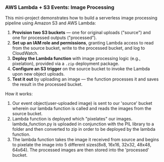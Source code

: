 ### AWS Lambda + S3 Events: Image Processing

This mini-project demonstrates how to build a serverless image processing pipeline using Amazon S3 and AWS Lambda:

1. **Provision two S3 buckets** — one for original uploads ("source") and one for processed outputs ("processed").
2. **Set up an IAM role and permissions**, granting Lambda access to read from the source bucket, write to the processed bucket, and log to CloudWatch.
3. **Deploy the Lambda function** with image processing logic (e.g., pixelation), provided via a `.zip` deployment package.
4. **Configure an S3 trigger** on the source bucket to invoke the Lambda upon new object uploads.
5. **Test it out** by uploading an image — the function processes it and saves the result in the processed bucket.

How it works:

1. Our event object(user-uploaded image) is sent to our 'source' bucket wherein our lambda function is called and reads the images from the source bucket.
2. Lambda function is deployed which "pixelates" our images. lambda_function.py is uploaded in conjunction with the PIL library to a folder and then converted to zip in order to be deployed by the lambda function.
3. The lambda function takes the image it received from source and begins to pixelate the image into 5 different sizes(8x8, 16x16, 32x32, 48x48, 64x64). The processed images are then stored into the 'processed' bucket.
